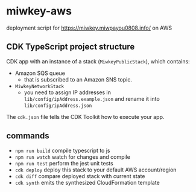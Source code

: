 # miwkey-aws

deployment script for https://miwkey.miwpayou0808.info/ on AWS

## CDK TypeScript project structure

CDK app with an instance of a stack (`MiwkeyPublicStack`), which contains:

* Amazon SQS queue 
  * that is subscribed to an Amazon SNS topic.
* `MiwkeyNetworkStack`
  * you need to assign IP addresses in `lib/config/ipAddress.example.json` and rename it into `lib/config/ipAddress.json`

The `cdk.json` file tells the CDK Toolkit how to execute your app.

## commands

* `npm run build`   compile typescript to js
* `npm run watch`   watch for changes and compile
* `npm run test`    perform the jest unit tests
* `cdk deploy`      deploy this stack to your default AWS account/region
* `cdk diff`        compare deployed stack with current state
* `cdk synth`       emits the synthesized CloudFormation template

